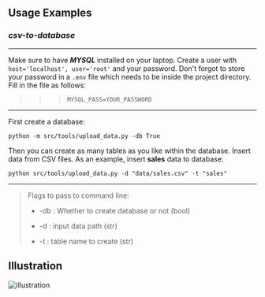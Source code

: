 ## Usage Examples

### ***csv-to-database***

___

Make sure to have ***MYSQL*** installed on your laptop. Create a user with 
`host='localhost', user='root'` and your password. Don't forgot to store your password in a `.env` file which needs to be inside the project directory. Fill in the file as follows:

>>> ```MYSQL_PASS=YOUR_PASSWORD```

___

First create a database:

```python -m src/tools/upload_data.py -db True```

Then you can create as many tables as you like within the database. Insert data from CSV files. As an example, insert **sales** data to database:

```python src/tools/upload_data.py -d "data/sales.csv" -t "sales" ```

___

> Flags to pass to command line:
>
> - -db : Whether to create database or not (bool)
>    
> - -d : input data path (str)
>    
> - -t : table name to create (str)

## Illustration
![illustration](https://user-images.githubusercontent.com/120341649/209677377-170b27ab-ae45-4b36-b614-56aec51c6062.png)